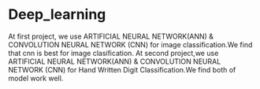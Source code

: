 # Deep_learning
At first project, we use ARTIFICIAL NEURAL NETWORK(ANN) & CONVOLUTION NEURAL NETWORK (CNN) for image classification.We find that cnn is best for image clasification.
At second project,we use ARTIFICIAL NEURAL NETWORK(ANN) & CONVOLUTION NEURAL NETWORK (CNN) for Hand Written Digit Classification.We find both of model work well.

